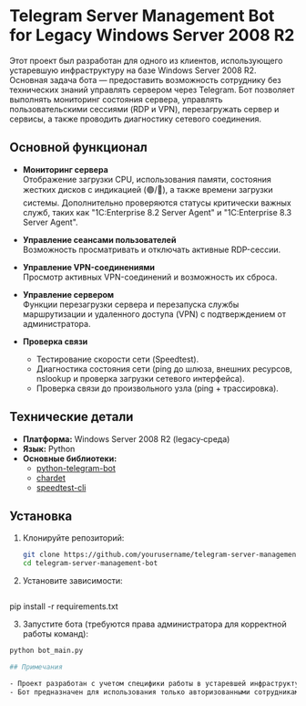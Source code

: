 # Telegram Server Management Bot for Legacy Windows Server 2008 R2

Этот проект был разработан для одного из клиентов, использующего устаревшую инфраструктуру на базе Windows Server 2008 R2. Основная задача бота — предоставить возможность сотруднику без технических знаний управлять сервером через Telegram. Бот позволяет выполнять мониторинг состояния сервера, управлять пользовательскими сессиями (RDP и VPN), перезагружать сервер и сервисы, а также проводить диагностику сетевого соединения.

## Основной функционал

- **Мониторинг сервера**  
  Отображение загрузки CPU, использования памяти, состояния жестких дисков с индикацией (🟢/🔴), а также времени загрузки системы. Дополнительно проверяются статусы критически важных служб, таких как "1C:Enterprise 8.2 Server Agent" и "1C:Enterprise 8.3 Server Agent".

- **Управление сеансами пользователей**  
  Возможность просматривать и отключать активные RDP-сессии.

- **Управление VPN-соединениями**  
  Просмотр активных VPN-соединений и возможность их сброса.

- **Управление сервером**  
  Функции перезагрузки сервера и перезапуска службы маршрутизации и удаленного доступа (VPN) с подтверждением от администратора.

- **Проверка связи**  
  - Тестирование скорости сети (Speedtest).  
  - Диагностика состояния сети (ping до шлюза, внешних ресурсов, nslookup и проверка загрузки сетевого интерфейса).  
  - Проверка связи до произвольного узла (ping + трассировка).

## Технические детали

- **Платформа:** Windows Server 2008 R2 (legacy‑среда)
- **Язык:** Python
- **Основные библиотеки:**  
  - [python-telegram-bot](https://github.com/python-telegram-bot/python-telegram-bot)  
  - [chardet](https://github.com/chardet/chardet)  
  - [speedtest-cli](https://github.com/sivel/speedtest-cli)

## Установка

1. Клонируйте репозиторий:
   ```bash
   git clone https://github.com/yourusername/telegram-server-management-bot.git
   cd telegram-server-management-bot

2. Установите зависимости:

   ```bash
  pip install -r requirements.txt

3. Запустите бота (требуются права администратора для корректной работы команд):

  ```bash
  python bot_main.py

## Примечания

- Проект разработан с учетом специфики работы в устаревшей инфраструктуре, поэтому для некоторых команд используется устаревший инструментарий (например, WMIC, systeminfo).
- Бот предназначен для использования только авторизованными сотрудниками (указаны разрешенные Telegram ID)